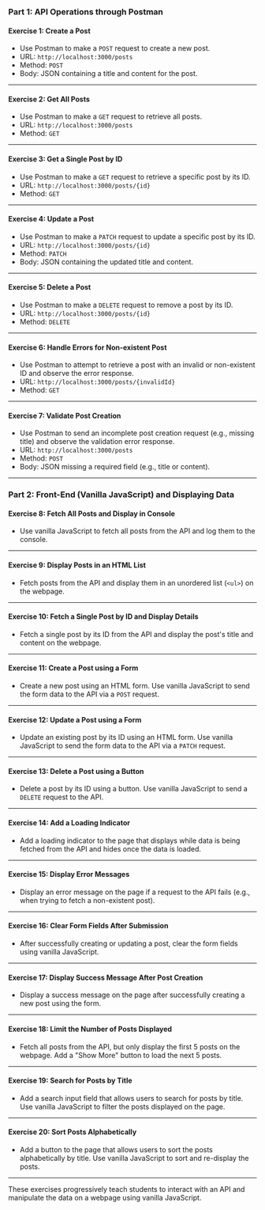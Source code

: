 ### Part 1: API Operations through Postman

#### **Exercise 1: Create a Post**
- Use Postman to make a `POST` request to create a new post.
- URL: `http://localhost:3000/posts`
- Method: `POST`
- Body: JSON containing a title and content for the post.

---

#### **Exercise 2: Get All Posts**
- Use Postman to make a `GET` request to retrieve all posts.
- URL: `http://localhost:3000/posts`
- Method: `GET`

---

#### **Exercise 3: Get a Single Post by ID**
- Use Postman to make a `GET` request to retrieve a specific post by its ID.
- URL: `http://localhost:3000/posts/{id}`
- Method: `GET`

---

#### **Exercise 4: Update a Post**
- Use Postman to make a `PATCH` request to update a specific post by its ID.
- URL: `http://localhost:3000/posts/{id}`
- Method: `PATCH`
- Body: JSON containing the updated title and content.

---

#### **Exercise 5: Delete a Post**
- Use Postman to make a `DELETE` request to remove a post by its ID.
- URL: `http://localhost:3000/posts/{id}`
- Method: `DELETE`

---

#### **Exercise 6: Handle Errors for Non-existent Post**
- Use Postman to attempt to retrieve a post with an invalid or non-existent ID and observe the error response.
- URL: `http://localhost:3000/posts/{invalidId}`
- Method: `GET`

---

#### **Exercise 7: Validate Post Creation**
- Use Postman to send an incomplete post creation request (e.g., missing title) and observe the validation error response.
- URL: `http://localhost:3000/posts`
- Method: `POST`
- Body: JSON missing a required field (e.g., title or content).

---

### Part 2: Front-End (Vanilla JavaScript) and Displaying Data

#### **Exercise 8: Fetch All Posts and Display in Console**
- Use vanilla JavaScript to fetch all posts from the API and log them to the console.

---

#### **Exercise 9: Display Posts in an HTML List**
- Fetch posts from the API and display them in an unordered list (`<ul>`) on the webpage.

---

#### **Exercise 10: Fetch a Single Post by ID and Display Details**
- Fetch a single post by its ID from the API and display the post's title and content on the webpage.

---

#### **Exercise 11: Create a Post using a Form**
- Create a new post using an HTML form. Use vanilla JavaScript to send the form data to the API via a `POST` request.

---

#### **Exercise 12: Update a Post using a Form**
- Update an existing post by its ID using an HTML form. Use vanilla JavaScript to send the form data to the API via a `PATCH` request.

---

#### **Exercise 13: Delete a Post using a Button**
- Delete a post by its ID using a button. Use vanilla JavaScript to send a `DELETE` request to the API.

---

#### **Exercise 14: Add a Loading Indicator**
- Add a loading indicator to the page that displays while data is being fetched from the API and hides once the data is loaded.

---

#### **Exercise 15: Display Error Messages**
- Display an error message on the page if a request to the API fails (e.g., when trying to fetch a non-existent post).

---

#### **Exercise 16: Clear Form Fields After Submission**
- After successfully creating or updating a post, clear the form fields using vanilla JavaScript.

---

#### **Exercise 17: Display Success Message After Post Creation**
- Display a success message on the page after successfully creating a new post using the form.

---

#### **Exercise 18: Limit the Number of Posts Displayed**
- Fetch all posts from the API, but only display the first 5 posts on the webpage. Add a "Show More" button to load the next 5 posts.

---

#### **Exercise 19: Search for Posts by Title**
- Add a search input field that allows users to search for posts by title. Use vanilla JavaScript to filter the posts displayed on the page.

---

#### **Exercise 20: Sort Posts Alphabetically**
- Add a button to the page that allows users to sort the posts alphabetically by title. Use vanilla JavaScript to sort and re-display the posts.

--- 

These exercises progressively teach students to interact with an API and manipulate the data on a webpage using vanilla JavaScript.
